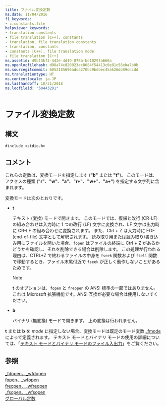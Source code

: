 ```yaml
---
title: ファイル変換定数
ms.date: 11/04/2016
f1_keywords:
- c.constants.file
helpviewer_keywords:
- translation constants
- file translation [C++], constants
- translation, file translation constants
- translation, constants
- constants [C++], file translation mode
- file translation [C++]
ms.assetid: 49b13bf3-442e-4d19-878b-bd1029fa666a
ms.openlocfilehash: d98a74c820023ac8684f54413c0e81c58eba7b0b
ms.sourcegitcommit: 6052185696adca270bc9bdbec45a626dd89cdcdd
ms.translationtype: HT
ms.contentlocale: ja-JP
ms.lasthandoff: 10/31/2018
ms.locfileid: "50443291"
---
```

# <a name="file-translation-constants"></a>ファイル変換定数

## <a name="syntax"></a>構文

```
#include <stdio.h>
```

## <a name="remarks"></a>コメント

これらの定数は、変換モードを指定します (**"b"** または **"t"**)。 このモードは、アクセスの種類 (**"r"**、**"w"**、**"a"**、**"r+"**、**"w+"**、**"a+"**) を指定する文字列に含まれます。

変換モードは次のとおりです。

- **t**

   テキスト (変換) モードで開きます。 このモードでは、復帰と改行 (CR-LF) の組み合わせは入力時に 1 つの改行 (LF) 文字に変換され、LF 文字は出力時に CR-LF の組み合わせに変換されます。 また、Ctrl + Z は入力時に EOF (end-of-file) 文字として解釈されます。 読み取り用または読み取り/書き込み用にファイルを開いた場合、`fopen` はファイルの終端に Ctrl + Z があるかどうかを確認し、それを削除できる場合は削除します。 この処理が行われる理由は、CTRL+Z で終わるファイルの中身を `fseek` 関数および `ftell` 関数で移動するとき、ファイル末尾付近で `fseek` が正しく動作しないことがあるためです。

   > [!NOTE]
   > **t** のオプションは、`fopen` と `freopen` の ANSI 標準の一部ではありません。 これは Microsoft 拡張機能です。ANSI 互換が必要な場合は使用しないでください。

- **b**

   バイナリ (無変換) モードで開きます。 上の変換は行われません。

**t** または **b** を *mode* に指定しない場合、変換モードは既定のモード変数 [_fmode](../c-runtime-library/fmode.md) によって定義されます。 テキスト モードとバイナリ モードの使用の詳細については、「[テキスト モードとバイナリ モードのファイル入出力](../c-runtime-library/text-and-binary-mode-file-i-o.md)」をご覧ください。

## <a name="see-also"></a>参照

[_fdopen、_wfdopen](../c-runtime-library/reference/fdopen-wfdopen.md)<br/>
[fopen、_wfopen](../c-runtime-library/reference/fopen-wfopen.md)<br/>
[freopen、_wfreopen](../c-runtime-library/reference/freopen-wfreopen.md)<br/>
[_fsopen、_wfsopen](../c-runtime-library/reference/fsopen-wfsopen.md)<br/>
[グローバル定数](../c-runtime-library/global-constants.md)